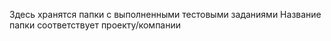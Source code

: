 Здесь хранятся папки с выполненными тестовыми заданиями 
Название папки соответствует проекту/компании